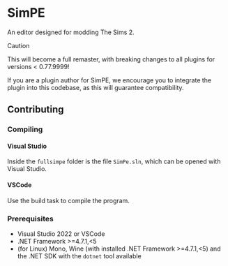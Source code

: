 # SimPE

An editor designed for modding The Sims 2.

> [!CAUTION]
> This will become a full remaster, with breaking changes to all plugins for versions < 0.77.9999!
>
> If you are a plugin author for SimPE, we encourage you to integrate the plugin into this codebase, as this will guarantee compatibility.

## Contributing

### Compiling

#### Visual Studio

Inside the `fullsimpe` folder is the file `SimPe.sln`, which can be opened with Visual Studio.

#### VSCode

Use the build task to compile the program.

### Prerequisites

- Visual Studio 2022 or VSCode
- .NET Framework >=4.7.1,<5
- (for Linux) Mono, Wine (with installed .NET Framework >=4.7.1,<5) and the .NET SDK with the `dotnet` tool available
